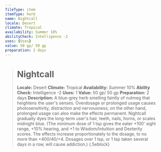 ```yaml
---
fileType: item
itemType: herb
name: Nightcall
locale: Desert
climate: Tropical
availability: Summer 10%
abilityCheck: Intelligence -2
uses: {Uses}
value: 50 gp/ 50 gp
preparation: 2 days
---
```

>#  Nightcall
>
> **Locale:** Desert
> **Climate:** Tropical
> **Availability:** Summer 10%
> **Ability Check:** Intelligence -2
> **Uses:** 1
> **Value:** 50 gp/ 50 gp
> **Preparation:** 2 days
> **Description:** A blue-grey herb smelling faintly of nutmeg that heightens the user's senses. Overdosage or prolonged usage causes photosensitivity, distraction and nervousness; on the other hand, prolonged usage can also make the effects permanent. Nightcall gradually dyes the long-term user's hair, teeth, nails, horns, or scales midnight blue.  (The minimum dose of 1 tsp gives the eater +100' sight range, +10% hearing, and +1 to Wisdom/Intuition and Dexterity scores.  The effects increase proportionately to the dosage, to no more than +400/40/+4.  Dosages over 1 tsp, or 1 tsp taken several days in a row, will cause addiction.)
{.5eblock}

